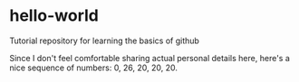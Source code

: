 # hello-world
Tutorial repository for learning the basics of github

Since I don't feel comfortable sharing actual personal details here, here's a nice sequence of numbers: 0, 26, 20, 20, 20.

